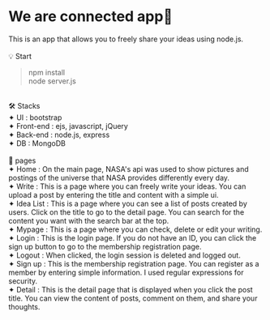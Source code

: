 # We are connected app💫

This is an app that allows you to freely share your ideas using node.js.<br />
<br />
💡 Start<br />
 > npm install<br />
 > node server.js<br />
<br />
🛠 Stacks<br />
✦ UI : bootstrap<br />
✦ Front-end : ejs, javascript, jQuery<br />
✦ Back-end : node.js, express<br />
✦ DB : MongoDB<br />
<br />
📌 pages<br />
✦ Home : On the main page, NASA's api was used to show pictures and postings of the universe that NASA provides differently every day.<br />
✦ Write : This is a page where you can freely write your ideas. You can upload a post by entering the title and content with a simple ui.<br />
✦ Idea List : This is a page where you can see a list of posts created by users. Click on the title to go to the detail page. You can search for the content you want with the search bar at the top.<br />
✦ Mypage : This is a page where you can check, delete or edit your writing.<br />
✦ Login : This is the login page. If you do not have an ID, you can click the sign up button to go to the membership registration page.<br />
✦ Logout : When clicked, the login session is deleted and logged out.<br />
✦ Sign up : This is the membership registration page. You can register as a member by entering simple information. I used regular expressions for security.<br />
✦ Detail : This is the detail page that is displayed when you click the post title. You can view the content of posts, comment on them, and share your thoughts.<br />

